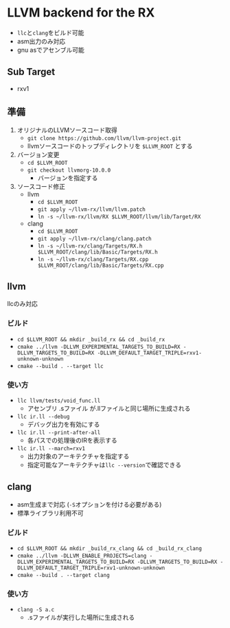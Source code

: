 # LLVM backend for the RX
* `llc`と`clang`をビルド可能
* asm出力のみ対応
* gnu asでアセンブル可能


## Sub Target
* rxv1


## 準備
1. オリジナルのLLVMソースコード取得
    * `git clone https://github.com/llvm/llvm-project.git`
    * llvmソースコードのトップディレクトリを `$LLVM_ROOT` とする
2. バージョン変更
    * `cd $LLVM_ROOT`
    * `git checkout llvmorg-10.0.0`
        * バージョンを指定する
3. ソースコード修正
    * llvm
        * `cd $LLVM_ROOT`
        * `git apply ~/llvm-rx/llvm/llvm.patch`
        * `ln -s ~/llvm-rx/llvm/RX $LLVM_ROOT/llvm/lib/Target/RX`
    * clang
        * `cd $LLVM_ROOT`
        * `git apply ~/llvm-rx/clang/clang.patch`
        * `ln -s ~/llvm-rx/clang/Targets/RX.h $LLVM_ROOT/clang/lib/Basic/Targets/RX.h`
        * `ln -s ~/llvm-rx/clang/Targets/RX.cpp $LLVM_ROOT/clang/lib/Basic/Targets/RX.cpp`


## llvm
llcのみ対応

### ビルド
* `cd $LLVM_ROOT && mkdir _build_rx && cd _build_rx`
* `cmake ../llvm -DLLVM_EXPERIMENTAL_TARGETS_TO_BUILD=RX -DLLVM_TARGETS_TO_BUILD=RX -DLLVM_DEFAULT_TARGET_TRIPLE=rxv1-unknown-unknown`
* `cmake --build . --target llc`

### 使い方
* `llc llvm/tests/void_func.ll`
    * アセンブリ .sファイル が.llファイルと同じ場所に生成される
* `llc ir.ll --debug`
    * デバッグ出力を有効にする
* `llc ir.ll --print-after-all`
    * 各パスでの処理後のIRを表示する
* `llc ir.ll --march=rxv1`
    * 出力対象のアーキテクチャを指定する
    * 指定可能なアーキテクチャは`llc --version`で確認できる


## clang
* asm生成まで対応 (`-S`オプションを付ける必要がある)
* 標準ライブラリ利用不可

### ビルド
* `cd $LLVM_ROOT && mkdir _build_rx_clang && cd _build_rx_clang`
* `cmake ../llvm -DLLVM_ENABLE_PROJECTS=clang -DLLVM_EXPERIMENTAL_TARGETS_TO_BUILD=RX -DLLVM_TARGETS_TO_BUILD=RX -DLLVM_DEFAULT_TARGET_TRIPLE=rxv1-unknown-unknown`
* `cmake --build . --target clang`

### 使い方
* `clang -S a.c`
    * .sファイルが実行した場所に生成される
